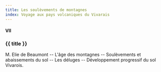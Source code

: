 ```yaml
---
title: Les soulèvements de montagnes
index: Voyage aux pays volcaniques du Vivarais
---
```


#### VII

### {{ title }}

<div id="tltr">

M. Elie de Beaumont -- L'âge des montagnes -- Soulèvements et abaissements du
sol -- Les déluges -- Développement progressif du sol Vivarois.

</div>

